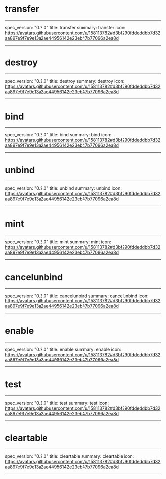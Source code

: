 <h1 class="contract">transfer</h1>

---

spec_version: "0.2.0"
title: transfer
summary: transfer
icon: https://avatars.githubusercontent.com/u/158113782#d3bf290fddeddbb7d32aa897e9f7e9e13a2ae44956142e23eb47b77096a2ea8d

---

<h1 class="contract">destroy</h1>

---

spec_version: "0.2.0"
title: destroy
summary: destroy
icon: https://avatars.githubusercontent.com/u/158113782#d3bf290fddeddbb7d32aa897e9f7e9e13a2ae44956142e23eb47b77096a2ea8d

---

<h1 class="contract">bind</h1>

---

spec_version: "0.2.0"
title: bind
summary: bind
icon: https://avatars.githubusercontent.com/u/158113782#d3bf290fddeddbb7d32aa897e9f7e9e13a2ae44956142e23eb47b77096a2ea8d

---

<h1 class="contract">unbind</h1>

---

spec_version: "0.2.0"
title: unbind
summary: unbind
icon: https://avatars.githubusercontent.com/u/158113782#d3bf290fddeddbb7d32aa897e9f7e9e13a2ae44956142e23eb47b77096a2ea8d

---

<h1 class="contract">mint</h1>

---

spec_version: "0.2.0"
title: mint
summary: mint
icon: https://avatars.githubusercontent.com/u/158113782#d3bf290fddeddbb7d32aa897e9f7e9e13a2ae44956142e23eb47b77096a2ea8d

---

<h1 class="contract">cancelunbind</h1>

---

spec_version: "0.2.0"
title: cancelunbind
summary: cancelunbind
icon: https://avatars.githubusercontent.com/u/158113782#d3bf290fddeddbb7d32aa897e9f7e9e13a2ae44956142e23eb47b77096a2ea8d

---

<h1 class="contract">enable</h1>

---

spec_version: "0.2.0"
title: enable
summary: enable
icon: https://avatars.githubusercontent.com/u/158113782#d3bf290fddeddbb7d32aa897e9f7e9e13a2ae44956142e23eb47b77096a2ea8d

---

<h1 class="contract">test</h1>

---

spec_version: "0.2.0"
title: test
summary: test
icon: https://avatars.githubusercontent.com/u/158113782#d3bf290fddeddbb7d32aa897e9f7e9e13a2ae44956142e23eb47b77096a2ea8d

---

<h1 class="contract">cleartable</h1>

---

spec_version: "0.2.0"
title: cleartable
summary: cleartable
icon: https://avatars.githubusercontent.com/u/158113782#d3bf290fddeddbb7d32aa897e9f7e9e13a2ae44956142e23eb47b77096a2ea8d

---
